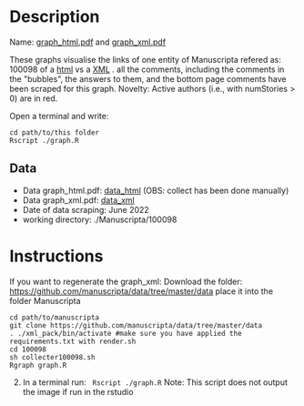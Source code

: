 # Description

Name: [graph_html.pdf](./graph_html.pdf) and [graph_xml.pdf](./graph_xml.pdf)


These graphs visualise the links of one entity of Manuscripta refered as: 100098 of a [html](https://www.manuscripta.se/org/100098) vs a [XML](https://www.manuscripta.se/org/100098.xml) .
all the comments, including the comments in the "bubbles", the answers to them, and the bottom page comments have been scraped for this graph.
Novelty: Active authors (i.e., with numStories > 0) are in red.

Open a terminal and write:
``` 
cd path/to/this folder
Rscript ./graph.R
```





## Data

- Data graph_html.pdf: [data_html](./data_html.csv) (OBS: collect has been done manually)
- Data graph_xml.pdf: [data_xml](./data.csv)
- Date of data scraping: June 2022
- working directory: ./Manuscripta/100098

# Instructions
If you want to regenerate the graph_xml:
Download the folder: https://github.com/manuscripta/data/tree/master/data place it into the folder Manuscripta

``` 
cd path/to/manuscripta
git clone https://github.com/manuscripta/data/tree/master/data
. ./xml_pack/bin/activate #make sure you have applied the requirements.txt with render.sh
cd 100098
sh collecter100098.sh
Rgraph graph.R

```

2. In a terminal run:
``` Rscript ./graph.R```
Note: This script does not output the image if run in the rstudio
